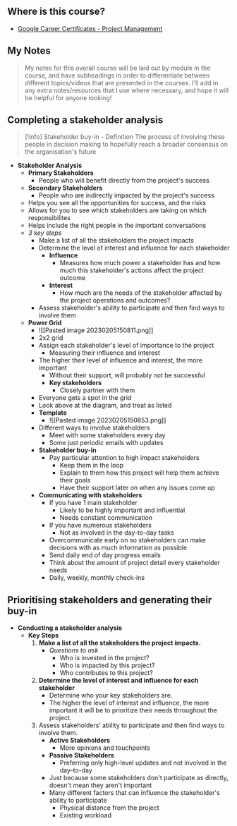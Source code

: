 ## Where is this course?
- [Google Career Certificates - Project Management](https://www.coursera.org/professional-certificates/google-project-management)

## My Notes
> My notes for this overall course will be laid out by module in the course, and have subheadings in order to differentiate between different topics/videos that are presented in the courses. I'll add in any extra notes/resources that I use where necessary, and hope it will be helpful for anyone looking!


## Completing a stakeholder analysis
> [!info] Stakeholder buy-in - Definition
> The process of involving these people in decision making to hopefully reach a broader consensus  on the organisation's future
- **Stakeholder Analysis**
	- **Primary Stakeholders**
		- People who will benefit directly from the project's success
	- **Secondary Stakeholders**
		- People who are indirectly impacted by the project's success
	- Helps you see all the opportunities for success, and the risks
	- Allows for you to see which stakeholders are taking on which responsibilites
	- Helps include the right people in the important conversations
	- *3 key steps*
		- Make a list of all the stakeholders the project impacts
		- Determine the level of interest and influence for each stakeholder
			- **Influence**
				- Measures how much power a stakeholder has and how much this stakeholder's actions affect the project outcome
			- **Interest**
				- How much are the needs of the stakeholder affected by the project operations and outcomes?
		- Assess stakeholder's ability to participate and then find ways to involve them
	- **Power Grid**
		- ![[Pasted image 20230205150811.png]]
		- 2x2 grid
		- Assign each stakeholder's level of importance to the project
			- Measuring their influence and interest
		- The higher their level of influence and interest, the more important
			- Without their support, will probably not be successful
			- **Key stakeholders**
				- Closely partner with them
		- Everyone gets a spot in the grid
		- Look above at the diagram, and treat as listed
		- **Template**
			- ![[Pasted image 20230205150853.png]]
		- Different ways to involve stakeholders
			- Meet with some stakeholders every day
			- Some just periodic emails with updates
		- **Stakeholder buy-in**
			- Pay particular attention to high impact stakeholders
				- Keep them in the loop
				- Explain to them how this project will help them achieve their goals
				- Have their support later on when any issues come up
		- **Communicating with stakeholders**
			- If you have 1 main stakeholder
				- Likely to be highly important and influential
				- Needs constant communication
			- If you have numerous stakeholders
				- Not as involved in the day-to-day tasks
			- Overcommunicate early on so stakeholders can make decisions with as much information as possible
			- Send daily end of day progress emails
			- Think about the amount of project detail every stakeholder needs
			- Daily, weekly, monthly check-ins

## Prioritising stakeholders and generating their buy-in
- **Conducting a stakeholder analysis**
	- **Key Steps**
		1.  **Make a list of all the stakeholders the project impacts.** 
			- *Questions to ask* 
				- Who is invested in the project? 
				- Who is impacted by this project? 
				- Who contributes to this project? 
		2. **Determine the level of interest and influence for each stakeholder**
			- Determine who your key stakeholders are. 
			- The higher the level of interest and influence, the more important it will be to prioritize their needs throughout the project. 
		3. Assess stakeholders’ ability to participate and then find ways to involve them. 
			- **Active Stakeholders**
				- More opinions and touchpoints
			- **Passive Stakeholders**
				- Preferring only high-level updates and not involved in the day-to-day
			- Just because some stakeholders don't participate as directly, doesn't mean they aren't important
			- Many different factors that can influence the stakeholder's ability to participate
				- Physical distance from the project
				- Existing workload